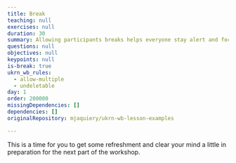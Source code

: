 ```yaml
---
title: Break
teaching: null
exercises: null
duration: 30
summary: Allowing participants breaks helps everyone stay alert and focused.
questions: null
objectives: null
keypoints: null
is-break: true
ukrn_wb_rules:
  - allow-multiple
  - undeletable
day: 1
order: 200000
missingDependencies: []
dependencies: []
originalRepository: mjaquiery/ukrn-wb-lesson-examples

---
```

This is a time for you to get some refreshment and clear your mind a little in preparation for the next part of the workshop.
